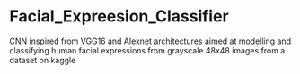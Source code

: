 # Facial_Expreesion_Classifier
CNN inspired from VGG16 and Alexnet architectures aimed at modelling and classifying human facial expressions from grayscale 48x48 images from a dataset on kaggle
